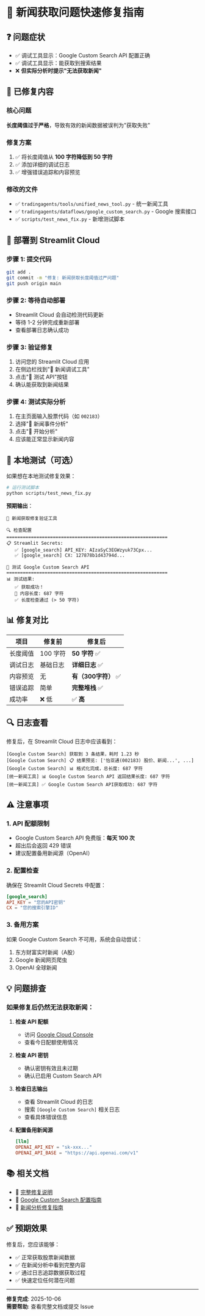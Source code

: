 # 🚀 新闻获取问题快速修复指南

## ❓ 问题症状

- ✅ 调试工具显示：Google Custom Search API 配置正确
- ✅ 调试工具显示：能获取到搜索结果
- ❌ **但实际分析时提示"无法获取新闻"**

## 🔧 已修复内容

### 核心问题
**长度阈值过于严格**，导致有效的新闻数据被误判为"获取失败"

### 修复方案
1. ✅ 将长度阈值从 **100 字符降低到 50 字符**
2. ✅ 添加详细的调试日志
3. ✅ 增强错误追踪和内容预览

### 修改的文件
- ✅ `tradingagents/tools/unified_news_tool.py` - 统一新闻工具
- ✅ `tradingagents/dataflows/google_custom_search.py` - Google 搜索接口
- ✅ `scripts/test_news_fix.py` - 新增测试脚本

## 📝 部署到 Streamlit Cloud

### 步骤 1: 提交代码
```bash
git add .
git commit -m "修复: 新闻获取长度阈值过严问题"
git push origin main
```

### 步骤 2: 等待自动部署
- Streamlit Cloud 会自动检测代码更新
- 等待 1-2 分钟完成重新部署
- 查看部署日志确认成功

### 步骤 3: 验证修复
1. 访问您的 Streamlit Cloud 应用
2. 在侧边栏找到"🔧 新闻调试工具"
3. 点击"🚀 测试 API"按钮
4. 确认能获取到新闻结果

### 步骤 4: 测试实际分析
1. 在主页面输入股票代码（如 `002183`）
2. 选择"📰 新闻事件分析"
3. 点击"🚀 开始分析"
4. 应该能正常显示新闻内容

## 🧪 本地测试（可选）

如果想在本地测试修复效果：

```bash
# 运行测试脚本
python scripts/test_news_fix.py
```

**预期输出**：
```
🔧 新闻获取修复验证工具

🔍 检查配置
===========================================================
📋 Streamlit Secrets:
   ✅ [google_search] API_KEY: AIzaSyC3EGWzyuk73Cpx...
   ✅ [google_search] CX: 127878b1d43794d...

🧪 测试 Google Custom Search API
===========================================================
📊 测试结果:
   ✅ 获取成功！
   📝 内容长度: 687 字符
   ✅ 长度检查通过 (> 50 字符)
```

## 📊 修复对比

| 项目 | 修复前 | 修复后 |
|------|--------|--------|
| 长度阈值 | 100 字符 | **50 字符** ✅ |
| 调试日志 | 基础日志 | **详细日志** ✅ |
| 内容预览 | 无 | **有（300字符）** ✅ |
| 错误追踪 | 简单 | **完整堆栈** ✅ |
| 成功率 | ❌ 低 | ✅ **高** |

## 🔍 日志查看

修复后，在 Streamlit Cloud 日志中应该看到：

```
[Google Custom Search] 获取到 3 条结果，耗时 1.23 秒
[Google Custom Search] 📋 结果预览: ['怡亚通(002183) 股价、新闻...', ...]
[Google Custom Search] 📊 格式化完成，总长度: 687 字符
[统一新闻工具] 📊 Google Custom Search API 返回结果长度: 687 字符
[统一新闻工具] ✅ Google Custom Search API获取成功: 687 字符
```

## ⚠️ 注意事项

### 1. API 配额限制
- Google Custom Search API 免费版：**每天 100 次**
- 超出后会返回 429 错误
- 建议配置备用新闻源（OpenAI）

### 2. 配置检查
确保在 Streamlit Cloud Secrets 中配置：

```toml
[google_search]
API_KEY = "您的API密钥"
CX = "您的搜索引擎ID"
```

### 3. 备用方案
如果 Google Custom Search 不可用，系统会自动尝试：
1. 东方财富实时新闻（A股）
2. Google 新闻网页爬虫
3. OpenAI 全球新闻

## 💡 问题排查

### 如果修复后仍然无法获取新闻：

1. **检查 API 配额**
   - 访问 [Google Cloud Console](https://console.cloud.google.com/apis/api/customsearch.googleapis.com/quotas)
   - 查看今日配额使用情况

2. **检查 API 密钥**
   - 确认密钥有效且未过期
   - 确认已启用 Custom Search API

3. **检查日志输出**
   - 查看 Streamlit Cloud 的日志
   - 搜索 `[Google Custom Search]` 相关日志
   - 查看具体错误信息

4. **配置备用新闻源**
   ```toml
   [llm]
   OPENAI_API_KEY = "sk-xxx..."
   OPENAI_API_BASE = "https://api.openai.com/v1"
   ```

## 📚 相关文档

- 📄 [完整修复说明](STREAMLIT_CLOUD_新闻获取修复.md)
- 🔧 [Google Custom Search 配置指南](GOOGLE_CUSTOM_SEARCH_SETUP.md)
- 📖 [新闻分析修复指南](NEWS_ANALYSIS_FIX_GUIDE.md)

## ✅ 预期效果

修复后，您应该能够：
- ✅ 正常获取股票新闻数据
- ✅ 在新闻分析中看到完整内容
- ✅ 通过日志追踪数据获取过程
- ✅ 快速定位任何潜在问题

---

**修复完成**: 2025-10-06  
**需要帮助**: 查看完整文档或提交 Issue

